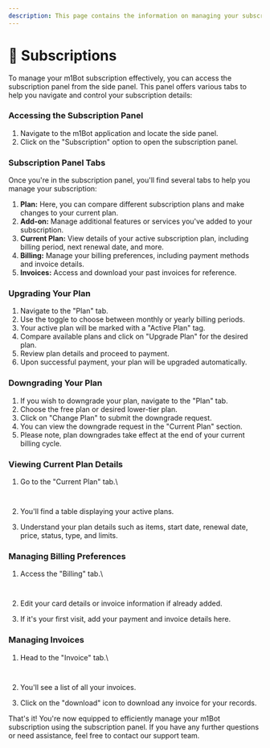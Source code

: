 ```yaml
---
description: This page contains the information on managing your subscriptions.
---
```


# 📖 Subscriptions

To manage your m1Bot subscription effectively, you can access the subscription panel from the side panel. This panel offers various tabs to help you navigate and control your subscription details:

### **Accessing the Subscription Panel**

1. Navigate to the m1Bot application and locate the side panel.
2. Click on the "Subscription" option to open the subscription panel.

### **Subscription Panel Tabs**

Once you're in the subscription panel, you'll find several tabs to help you manage your subscription:

1. **Plan:** Here, you can compare different subscription plans and make changes to your current plan.
2. **Add-on:** Manage additional features or services you've added to your subscription.
3. **Current Plan:** View details of your active subscription plan, including billing period, next renewal date, and more.
4. **Billing:** Manage your billing preferences, including payment methods and invoice details.
5. **Invoices:** Access and download your past invoices for reference.

### **Upgrading Your Plan**

1. Navigate to the "Plan" tab.
2. Use the toggle to choose between monthly or yearly billing periods.
3. Your active plan will be marked with a "Active Plan" tag.
4. Compare available plans and click on "Upgrade Plan" for the desired plan.
5. Review plan details and proceed to payment.
6. Upon successful payment, your plan will be upgraded automatically.

### **Downgrading Your Plan**

1. If you wish to downgrade your plan, navigate to the "Plan" tab.
2. Choose the free plan or desired lower-tier plan.
3. Click on "Change Plan" to submit the downgrade request.
4. You can view the downgrade request in the "Current Plan" section.
5. Please note, plan downgrades take effect at the end of your current billing cycle.

### **Viewing Current Plan Details**

1.  Go to the "Current Plan" tab.\


    <figure><img src="https://github.com/airayzing/helpdocs/blob/develop/.gitbook/assets/image%20(548).png" alt=""><figcaption></figcaption></figure>

    <figure><img src="../../.gitbook/assets/1 – 81.png" alt=""><figcaption></figcaption></figure>
2. You'll find a table displaying your active plans.
3. Understand your plan details such as items, start date, renewal date, price, status, type, and limits.

### **Managing Billing Preferences**

1.  Access the "Billing" tab.\


    <figure><img src="https://github.com/airayzing/helpdocs/blob/develop/.gitbook/assets/image%20(549).png" alt=""><figcaption></figcaption></figure>

    <figure><img src="../../.gitbook/assets/1 – 82.png" alt=""><figcaption></figcaption></figure>
2. Edit your card details or invoice information if already added.
3. If it's your first visit, add your payment and invoice details here.

### **Managing Invoices**

1.  Head to the "Invoice" tab.\


    <figure><img src="https://github.com/airayzing/helpdocs/blob/develop/.gitbook/assets/image%20(550).png" alt=""><figcaption></figcaption></figure>

    <figure><img src="../../.gitbook/assets/1 – 83.png" alt=""><figcaption></figcaption></figure>
2. You'll see a list of all your invoices.
3. Click on the "download" icon to download any invoice for your records.

That's it! You're now equipped to efficiently manage your m1Bot subscription using the subscription panel. If you have any further questions or need assistance, feel free to contact our support team.
